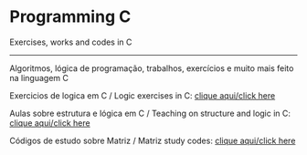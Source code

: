 # Programming C
  Exercises, works and codes in C
***
Algoritmos, lógica de programação, trabalhos, exercícios e muito mais feito na linguagem C

Exercicios de logica em C / Logic exercises in C: [clique aqui/click here](https://github.com/LeonardoReisAmorim/Programming-C/tree/master/atividades%20resolvidas)

Aulas sobre estrutura e lógica em C / Teaching on structure and logic in C: [clique aqui/click here](https://github.com/LeonardoReisAmorim/Programming-C/tree/master/aulas%20programa%C3%A7%C3%A3o%20c) 

Códigos de estudo sobre Matriz / Matriz study codes: [clique aqui/click here](https://github.com/LeonardoReisAmorim/Programming-C/tree/master/matriz) 
